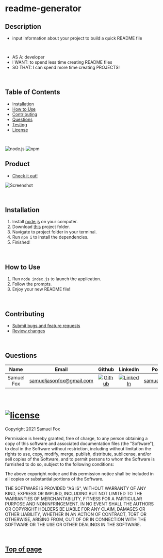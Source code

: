# readme-generator

## Description 

* input information about your project to build a quick README file

<br>

* AS A: developer
* I WANT: to spend less time creating README files
* SO THAT: I can spend more time creating PROJECTS!

<br>

## Table of Contents

* [Installation](#installation)
* [How to Use](#how-to-use)
* [Contributing](#contributing)
* [Questions](#questions)
* [Testing](#testing)
* [License](#license)

<br>

![node.js](https://img.shields.io/badge/-node.js-339933?logo=node.js&logoColor=white) ![npm](https://img.shields.io/badge/-npm-CB3837?logo=npm)

## Product

* [Check it out!](https://github.com/samuelfox1/readme-Generator) 

![Screenshot](./assets/images/screenshot.png)

<br>

## Installation

1. Install [node.js](https://nodejs.org/en/) on your computer.
2. Download [this](https://github.com/samuelfox1/README-Generator/archive/main.zip) project folder.
3. Navigate to project folder in your terminal.
4. Run `npm i` to install the dependencies.
5. Finished!

<br>

## How to Use

1. Run `node index.js` to launch the application.
2. Follow the prompts.
3. Enjoy your new README file!

<br>

## Contributing

* [Submit bugs and feature requests](https://github.com/samuelfox1/readme-generator/issues)
* [Review changes](https://github.com/samuelfox1/readme-generator/pulls)

<br>

## Questions

| Name | Email  | Github  | LinkedIn | Portfolio |
| :--: | :----: | :-----: | :------: | :-------: |
| Samuel Fox | samueljasonfox@gmail.com | [![Github](./assets/images/logo/github.png)](https://github.com/samuelfox1) | [![LinkedIn](./assets/images/logo/linkedin.png)](https://www.linkedin.com/in/samuel-fox-tacoma) | [samueljfox.com](https://samueljfox.com)

<br>

# [![license](https://img.shields.io/badge/License-MIT-blue)](#License)

Copyright 2021 Samuel Fox

Permission is hereby granted, free of charge, to any person obtaining a copy of this software and associated documentation files (the "Software"), to deal in the Software without restriction, including without limitation the rights to use, copy, modify, merge, publish, distribute, sublicense, and/or sell copies of the Software, and to permit persons to whom the Software is furnished to do so, subject to the following conditions:

The above copyright notice and this permission notice shall be included in all copies or substantial portions of the Software.

THE SOFTWARE IS PROVIDED "AS IS", WITHOUT WARRANTY OF ANY KIND, EXPRESS OR IMPLIED, INCLUDING BUT NOT LIMITED TO THE WARRANTIES OF MERCHANTABILITY, FITNESS FOR A PARTICULAR PURPOSE AND NONINFRINGEMENT. IN NO EVENT SHALL THE AUTHORS OR COPYRIGHT HOLDERS BE LIABLE FOR ANY CLAIM, DAMAGES OR OTHER LIABILITY, WHETHER IN AN ACTION OF CONTRACT, TORT OR OTHERWISE, ARISING FROM, OUT OF OR IN CONNECTION WITH THE SOFTWARE OR THE USE OR OTHER DEALINGS IN THE SOFTWARE.


<br>

## [Top of page](#readme-generator)